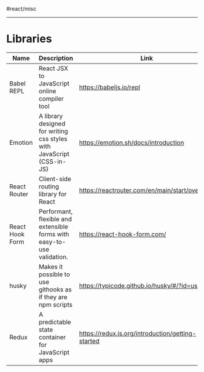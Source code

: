 #react/misc

---

# Libraries

Name|Description|Link
--|--|--
Babel REPL|React JSX to JavaScript online compiler tool|https://babeljs.io/repl
Emotion|A library designed for writing css styles with JavaScript (CSS-in-JS)|https://emotion.sh/docs/introduction
React Router|Client-side routing library for React|https://reactrouter.com/en/main/start/overview
React Hook Form|Performant, flexible and extensible forms with easy-to-use validation.|https://react-hook-form.com/
husky|Makes it possible to use githooks as if they are npm scripts|https://typicode.github.io/husky/#/?id=usage
Redux|A predictable state container for JavaScript apps|https://redux.js.org/introduction/getting-started